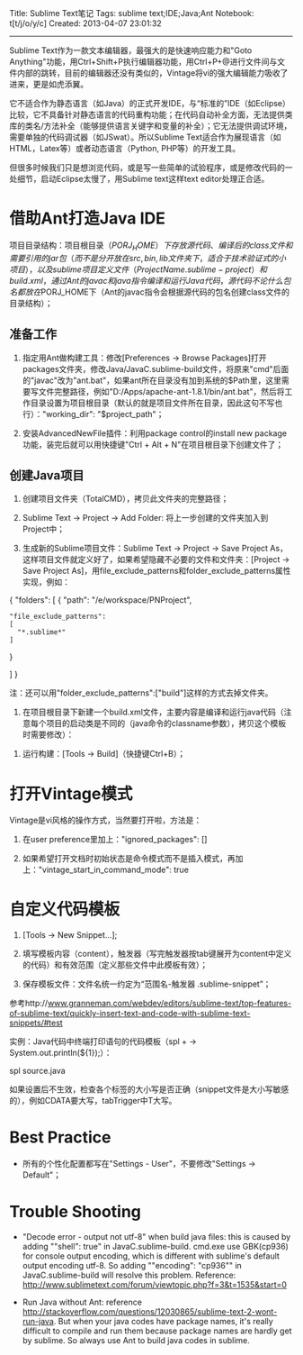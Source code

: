 Title: Sublime Text笔记
Tags: sublime text;IDE;Java;Ant
Notebook: t[t/j/o/y/c]
Created: 2013-04-07 23:01:32

------

Sublime Text作为一款文本编辑器，最强大的是快速响应能力和"Goto Anything"功能，用Ctrl+Shift+P执行编辑器功能，用Ctrl+P+@进行文件间与文件内部的跳转，目前的编辑器还没有类似的，Vintage将vi的强大编辑能力吸收了进来，更是如虎添翼。

 

它不适合作为静态语言（如Java）的正式开发IDE，与“标准的”IDE（如Eclipse）比较，它不具备针对静态语言的代码重构功能；在代码自动补全方面，无法提供类库的类名/方法补全（能够提供语言关键字和变量的补全）；它无法提供调试环境，需要单独的代码调试器（如JSwat）。所以Sublime Text适合作为展现语言（如HTML，Latex等）或者动态语言（Python, PHP等）的开发工具。

 

但很多时候我们只是想浏览代码，或是写一些简单的试验程序，或是修改代码的一处细节，启动Eclipse太慢了，用Sublime text这样text editor处理正合适。

 

# 借助Ant打造Java IDE

 

项目目录结构：项目根目录（$PORJ_HOME）下存放源代码、编译后的class文件和需要引用的jar包（而不是分开放在src, bin, lib文件夹下，适合于技术验证式的小项目），以及sublime项目定义文件（ProjectName.sublime-project）和build.xml，通过Ant的javac和java指令编译和运行Java代码，源代码不论什么包名都放在$PORJ_HOME下（Ant的javac指令会根据源代码的包名创建class文件的目录结构）；

 

## 准备工作

 

1. 指定用Ant做构建工具：修改[Preferences -> Browse Packages]打开packages文件夹，修改Java/JavaC.sublime-build文件，将原来"cmd"后面的"javac"改为"ant.bat"，如果ant所在目录没有加到系统的$Path里，这里需要写文件完整路径，例如"D:/Apps/apache-ant-1.8.1/bin/ant.bat"，然后将工作目录设置为项目根目录（默认的就是项目文件所在目录，因此这句不写也行）："working_dir": "$project_path"；

 

1. 安装AdvancedNewFile插件：利用package control的install new package功能，装完后就可以用快捷键"Ctrl + Alt + N"在项目根目录下创建文件了；

 

## 创建Java项目

 
1. 创建项目文件夹（TotalCMD），拷贝此文件夹的完整路径；

 

1. Sublime Text -> Project -> Add Folder: 将上一步创建的文件夹加入到Project中；

 

1. 生成新的Sublime项目文件：Sublime Text -> Project -> Save Project As，这样项目文件就定义好了，如果希望隐藏不必要的文件和文件夹：[Project -> Save Project As]，用file_exclude_patterns和folder_exclude_patterns属性实现，例如：

 

 { 
  "folders": 
  [ 
   { 
    "path": "/e/workspace/PNProject",


    "file_exclude_patterns": 
    [ 
      "*.sublime*" 
    ] 
   }

  ] 
 } 

 

注：还可以用"folder_exclude_patterns":["build"]这样的方式去掉文件夹。

 

1. 在项目根目录下新建一个build.xml文件，主要内容是编译和运行java代码（注意每个项目的启动类是不同的（java命令的classname参数），拷贝这个模板时需要修改）：

 

 <?xml version="1.0" encoding="UTF-8"?> 
 <project name="ExProj" basedir="./" default="run"> 
  <path id="lib.path"> 
   <fileset dir="${basedir}"> 
    <include name="**/*.jar"/> 
   </fileset> 
  </path> 
  <target name="compile"> 
   <javac srcdir="${basedir}" destdir="${basedir}" 
    classpathref="lib.path" encoding="UTF-8" debug="true"/> 
  </target> 
  <target name="run" depends="compile"> 
   <java classname="org.leechau.HelloWorld"> 
    <classpath> 
     <pathelement path="${basedir}"/> 
    </classpath> 
   </java> 
  </target> 
 </project> 

 

1. 运行构建：[Tools -> Build]（快捷键Ctrl+B）；

 

# 打开Vintage模式

 

Vintage是vi风格的操作方式，当然要打开啦，方法是：

1. 在user preference里加上："ignored_packages": []

1. 如果希望打开文档时初始状态是命令模式而不是插入模式，再加上："vintage_start_in_command_mode": true

 

# 自定义代码模板

 

1. [Tools -> New Snippet...];

1. 填写模板内容（content），触发器（写完触发器按tab键展开为content中定义的代码）和有效范围（定义那些文件中此模板有效）；

1. 保存模板文件：文件名统一约定为“范围名-触发器 .sublime-snippet”； 

参考http://www.granneman.com/webdev/editors/sublime-text/top-features-of-sublime-text/quickly-insert-text-and-code-with-sublime-text-snippets/#test

 

实例：Java代码中终端打印语句的代码模板（spl + <Tab> -> System.out.println(${1});）：

 

 <snippet> 
  <content><![CDATA[ 
 System.out.println(${1}); 
 ]]></content> 
  <!-- Optional: Set a tabTrigger to define how to trigger the snippet --> 
  <tabTrigger>spl</tabTrigger> 
  <!-- Optional: Set a scope to limit where the snippet will trigger --> 
  <scope>source.java</scope> 
 </snippet> 

如果设置后不生效，检查各个标签的大小写是否正确（snippet文件是大小写敏感的），例如CDATA要大写，tabTrigger中T大写。

 

# Best Practice

 

* 所有的个性化配置都写在"Settings - User"，不要修改"Settings -> Default"；

 

# Trouble Shooting

 

* "Decode error - output not utf-8" when build java files: this is caused by adding ""shell": true" in JavaC.sublime-build. cmd.exe use GBK(cp936) for console output encoding, which is different with sublime's default output encoding utf-8. So adding ""encoding": "cp936"" in JavaC.sublime-build will resolve this problem. Reference: http://www.sublimetext.com/forum/viewtopic.php?f=3&t=1535&start=0

 

* Run Java without Ant: reference http://stackoverflow.com/questions/12030865/sublime-text-2-wont-run-java. But when your java codes have package names, it's really difficult to compile and run them because package names are hardly get by sublime. So always use Ant to build java codes in sublime.